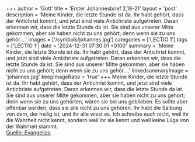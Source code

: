 +++
author = 'Gott'
title = 'Erster Johannesbrief 2,18-21'
layout = 'post'
description = 'Meine Kinder, die letzte Stunde ist da. Ihr habt gehört, dass der Antichrist kommt, und jetzt sind viele Antichriste aufgetreten. Daran erkennen wir, dass die letzte Stunde da ist. Sie sind aus unserer Mitte gekommen, aber sie haben nicht zu uns gehört; denn wenn sie zu uns gehör....'
images = ['/symbols/johannes.jpg']
categories = ['LECTIO 1']
tags = ['LECTIO 1']
date = '2024-12-31 07:30:01 +0100'
summary = 'Meine Kinder, die letzte Stunde ist da. Ihr habt gehört, dass der Antichrist kommt, und jetzt sind viele Antichriste aufgetreten. Daran erkennen wir, dass die letzte Stunde da ist. Sie sind aus unserer Mitte gekommen, aber sie haben nicht zu uns gehört; denn wenn sie zu uns gehör....'
linkedsummaryImage = 'johannes.jpg'
keepImageRatio = 'true'
+++
Meine Kinder, die letzte Stunde ist da. Ihr habt gehört, dass der Antichrist kommt, und jetzt sind viele Antichriste aufgetreten. Daran erkennen wir, dass die letzte Stunde da ist.
Sie sind aus unserer Mitte gekommen, aber sie haben nicht zu uns gehört; denn wenn sie zu uns gehörten, wären sie bei uns geblieben.<!--more--> Es sollte aber offenbar werden, dass sie alle nicht zu uns gehören.
Ihr habt die Salbung von dem, der heilig ist, und ihr alle wisst es.
Ich schreibe euch nicht, weil ihr die Wahrheit nicht kennt, sondern weil ihr sie kennt und weil keine Lüge von der Wahrheit stammt.<br> [Quelle: Evangelizo](https://evangeliumtagfuertag.org/DE/gospel)